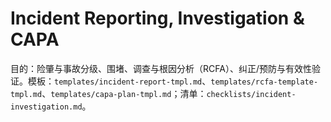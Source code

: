 # Incident Reporting, Investigation & CAPA

目的：险肇与事故分级、围堵、调查与根因分析（RCFA）、纠正/预防与有效性验证。模板：`templates/incident-report-tmpl.md`、`templates/rcfa-template-tmpl.md`、`templates/capa-plan-tmpl.md`；清单：`checklists/incident-investigation.md`。
